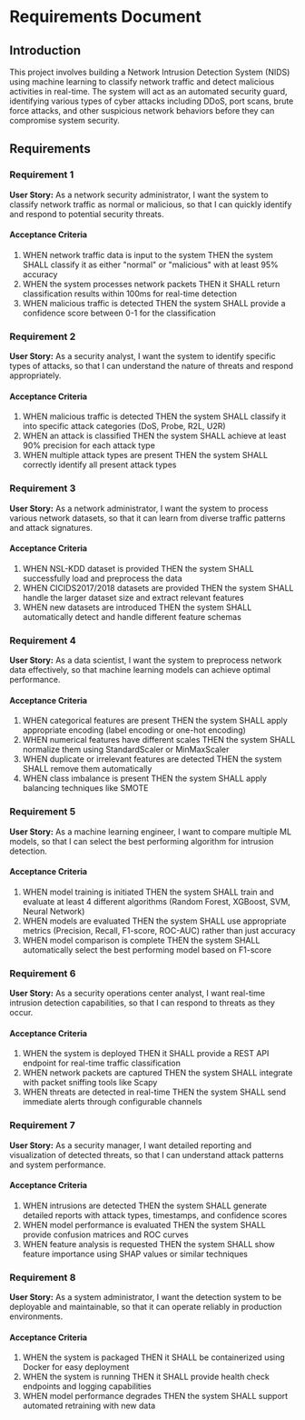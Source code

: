 # Requirements Document

## Introduction

This project involves building a Network Intrusion Detection System (NIDS) using machine learning to classify network traffic and detect malicious activities in real-time. The system will act as an automated security guard, identifying various types of cyber attacks including DDoS, port scans, brute force attacks, and other suspicious network behaviors before they can compromise system security.

## Requirements

### Requirement 1

**User Story:** As a network security administrator, I want the system to classify network traffic as normal or malicious, so that I can quickly identify and respond to potential security threats.

#### Acceptance Criteria

1. WHEN network traffic data is input to the system THEN the system SHALL classify it as either "normal" or "malicious" with at least 95% accuracy
2. WHEN the system processes network packets THEN it SHALL return classification results within 100ms for real-time detection
3. WHEN malicious traffic is detected THEN the system SHALL provide a confidence score between 0-1 for the classification

### Requirement 2

**User Story:** As a security analyst, I want the system to identify specific types of attacks, so that I can understand the nature of threats and respond appropriately.

#### Acceptance Criteria

1. WHEN malicious traffic is detected THEN the system SHALL classify it into specific attack categories (DoS, Probe, R2L, U2R)
2. WHEN an attack is classified THEN the system SHALL achieve at least 90% precision for each attack type
3. WHEN multiple attack types are present THEN the system SHALL correctly identify all present attack types

### Requirement 3

**User Story:** As a network administrator, I want the system to process various network datasets, so that it can learn from diverse traffic patterns and attack signatures.

#### Acceptance Criteria

1. WHEN NSL-KDD dataset is provided THEN the system SHALL successfully load and preprocess the data
2. WHEN CICIDS2017/2018 datasets are provided THEN the system SHALL handle the larger dataset size and extract relevant features
3. WHEN new datasets are introduced THEN the system SHALL automatically detect and handle different feature schemas

### Requirement 4

**User Story:** As a data scientist, I want the system to preprocess network data effectively, so that machine learning models can achieve optimal performance.

#### Acceptance Criteria

1. WHEN categorical features are present THEN the system SHALL apply appropriate encoding (label encoding or one-hot encoding)
2. WHEN numerical features have different scales THEN the system SHALL normalize them using StandardScaler or MinMaxScaler
3. WHEN duplicate or irrelevant features are detected THEN the system SHALL remove them automatically
4. WHEN class imbalance is present THEN the system SHALL apply balancing techniques like SMOTE

### Requirement 5

**User Story:** As a machine learning engineer, I want to compare multiple ML models, so that I can select the best performing algorithm for intrusion detection.

#### Acceptance Criteria

1. WHEN model training is initiated THEN the system SHALL train and evaluate at least 4 different algorithms (Random Forest, XGBoost, SVM, Neural Network)
2. WHEN models are evaluated THEN the system SHALL use appropriate metrics (Precision, Recall, F1-score, ROC-AUC) rather than just accuracy
3. WHEN model comparison is complete THEN the system SHALL automatically select the best performing model based on F1-score

### Requirement 6

**User Story:** As a security operations center analyst, I want real-time intrusion detection capabilities, so that I can respond to threats as they occur.

#### Acceptance Criteria

1. WHEN the system is deployed THEN it SHALL provide a REST API endpoint for real-time traffic classification
2. WHEN network packets are captured THEN the system SHALL integrate with packet sniffing tools like Scapy
3. WHEN threats are detected in real-time THEN the system SHALL send immediate alerts through configurable channels

### Requirement 7

**User Story:** As a security manager, I want detailed reporting and visualization of detected threats, so that I can understand attack patterns and system performance.

#### Acceptance Criteria

1. WHEN intrusions are detected THEN the system SHALL generate detailed reports with attack types, timestamps, and confidence scores
2. WHEN model performance is evaluated THEN the system SHALL provide confusion matrices and ROC curves
3. WHEN feature analysis is requested THEN the system SHALL show feature importance using SHAP values or similar techniques

### Requirement 8

**User Story:** As a system administrator, I want the detection system to be deployable and maintainable, so that it can operate reliably in production environments.

#### Acceptance Criteria

1. WHEN the system is packaged THEN it SHALL be containerized using Docker for easy deployment
2. WHEN the system is running THEN it SHALL provide health check endpoints and logging capabilities
3. WHEN model performance degrades THEN the system SHALL support automated retraining with new data